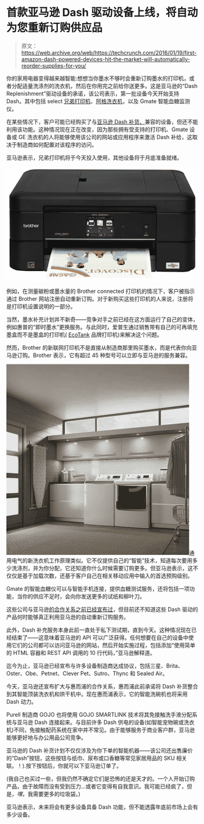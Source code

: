 # 首款亚马逊 Dash 驱动设备上线，将自动为您重新订购供应品 

> 原文：<https://web.archive.org/web/https://techcrunch.com/2016/01/19/first-amazon-dash-powered-devices-hit-the-market-will-automatically-reorder-supplies-for-you/>

你的家用电器变得越来越智能:想想当你墨水不够时会重新订购墨水的打印机，或者分配适量洗涤剂的洗衣机，然后在你用完之前给你送更多。这是亚马逊的“Dash Replenishment”驱动设备的承诺，该公司表示，第一批设备今天开始支持 Dash。其中包括 select [兄弟打印机](https://web.archive.org/web/20221005231253/http://www.amazon.com/b?node=13245861011)、[阿格洗衣机](https://web.archive.org/web/20221005231253/http://products.geappliances.com/appliance/gea-specs/GTW860SSJWS)，以及 Gmate 智能血糖监测仪。

在某些情况下，客户可能已经购买了与[亚马逊 Dash 补货、](https://web.archive.org/web/20221005231253/https://www.amazon.com/oc/dash-replenishment-service)兼容的设备，但还不能利用该功能。这种情况现在正在改变，因为那些拥有受支持的打印机、Gmate 设备或 GE 洗衣机的人将能够使用该公司的网站或应用程序来激活 Dash 补给，这取决于制造商如何配置对该程序的访问。

亚马逊表示，兄弟打印机将于今天投入使用，其他设备将于月底准备就绪。

![brotherprinter._V300287147_](img/a5d4b3157c262f2fec898487eeacdcb0.png)

例如，在测量碳粉或墨水量的 Brother connected 打印机的情况下，客户被指示通过 Brother 网站注册自动重新订购。对于新购买这些打印机的人来说，注册将是打印机设置说明的一部分。

当然，墨水补充计划并不新奇——竞争对手之前已经在这方面运行了自己的变体，例如惠普的“即时墨水”更换服务。与此同时，爱普生通过销售带有自己的可再填充墨盒而不是墨盒的打印机( [EcoTank](https://web.archive.org/web/20221005231253/http://www.consumerreports.org/cro/news/2015/08/epson-ecotank-printers-deliver-cheap-ink/index.htm) 品牌打印机)来解决这个问题。

然而，Brother 的新联网打印机不是直接从制造商那里购买墨水，而是代表你向亚马逊订购。Brother 表示，它有超过 45 种型号可以立即与亚马逊的服务兼容。

![Dispatcher (1)](img/c7b40b5f8abad182e95bc12d4b7b44b6.png)通用电气的新洗衣机工作原理类似。它不仅提供自己的“智能”技术，知道每次要用多少洗涤剂，并为你分配，它还知道你什么时候需要订购更多。但亚马逊表示，这不仅仅是基于加载次数，还基于客户自己在相关移动应用中输入的首选预购级别。

Gmate 的智能血糖仪可以与智能手机连接，提供血糖测试服务，还将包括一项功能，当你的供应不足时，会向你发送更多的试纸和柳叶刀。

这些公司与亚马逊[的合作关系之前已经宣布过](https://web.archive.org/web/20221005231253/https://beta.techcrunch.com/2015/10/01/amazons-supply-re-ordering-service-gets-integrated-in-nearly-a-dozen-more-household-devices-from-ge-samsung-oster-and-more/)，但目前还不知道这些 Dash 驱动的产品何时能够真正利用亚马逊的自动重新订购服务。

此外，Dash 补充服务本身此前一直处于私下测试期，直到今天。这种情况现在已经结束了——这意味着亚马逊的 API 可以广泛获得。任何想要在自己的设备中使用它们的公司都可以访问亚马逊的网站，然后开始实施过程，包括添加“使用简单的 HTML 容器和 REST API 调用的 10 行代码，”亚马逊解释道。

迄今为止，亚马逊已经宣布与许多设备制造商达成协议，包括三星、Brita、Oster、Obe、Petnet、Clever Pet、Sutro、Thync 和 Sealed Air。

今天，亚马逊还宣布扩大与惠而浦的合作关系，惠而浦此前承诺将 Dash 补货整合到其智能顶装洗衣机和烘干机中。现在惠而浦表示，它的智能洗碗机也将采用 Dash 动力。

Purell 制造商 GOJO 也将使用 GOJO SMARTLINK 技术将其免接触洗手液分配系统与亚马逊 Dash 连接起来。与目前许多 Dash 供电的设备(如智能宠物碗或洗衣机)不同，免接触配药系统在家中并不常见。由于能够服务于商业客户群，亚马逊能够更好地与办公用品公司竞争。

亚马逊的 Dash 补货计划不仅仅涉及为你下单的智能机器——该公司还出售廉价的“Dash”按钮，这些按钮与纸巾、尿布或口香糖等常见家居用品的 SKU 相关联。！).按下按钮后，你就可以下亚马逊订单了。

(我自己也买过一些，但我仍然不确定它们是恐怖的还是天才的。一个人开始订购产品，由于故障而没有受到压力…或者它变得有自我意识。我可能已经疯了，但是，*嘿*，我需要更多的垃圾袋。)

亚马逊表示，未来将会有更多设备具备 Dash 功能，但不能透露年底前市场上会有多少设备。